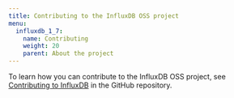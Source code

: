 ```yaml
---
title: Contributing to the InfluxDB OSS project
menu:
  influxdb_1_7:
    name: Contributing
    weight: 20
    parent: About the project
---
```


To learn how you can contribute to the InfluxDB OSS project, see
[Contributing to InfluxDB](https://github.com/influxdata/influxdb/blob/master/CONTRIBUTING.md)
in the GitHub repository.
